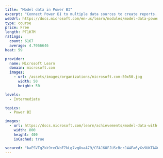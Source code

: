 ```yaml
---
title: "Model data in Power BI"
excerpt: "Connect Power BI to multiple data sources to create reports. Define the relationship between your data sources."
webUrl: https://docs.microsoft.com/en-us/learn/modules/model-data-power-bi/
type: course
price: Free
length: PT1H7M
ratings:
  count: 6167
  average: 4.7066646
heat: 59

provider:
  name: Microsoft Learn
  domain: microsoft.com
  images:
    - url: /assets/images/organizations/microsoft.com-50x50.jpg
      width: 50
      height: 50

levels:
  - Intermediate

topics:
  - Power BI

images:
  - url: https://docs.microsoft.com/learn/achievements/model-data-with-power-bi-desktop-social.png
    width: 800
    height: 400
    isCached: true

secured: "kaESVTgZkk9+eCNbF7kLg7vgOvaA79/CFAJ6OFJUScBcrJ44Fa6yXs9UKTAXCYGSGF+HCQCIpcnrQvuFDrA/cKNa7f7BPiz4xhsKi1vLJPTWWuEVq6YVQUBDL+henHHvKabptzB5iL8HnGVPsuzGnsXkpgFH/FpkQVU675mGOa1j6dcTpeNCCDDbOgoJ5Hi7H2ysN07HOi+KekuSvLezzOW7VhrEKO6L2Wiw4z3pBaPPgPZPZztCye0vrVQzC2ZJCgYo3lK+AZ3z9OcWXInQ17f0K++PyHZyHKJELTpcwX0EIS38OMUJD3RxSpb/0dNKxd0HDJSuvlVX0kRuELxif3P3zFu0IP9opHGR/9p498ogmCp44v2PvX/zQefcn9sg3BZG231OK554hM2xPpznlOMoyO1HoqHDIyaoiRG+Xm4=;wQXqCS5URAVI4IfQ+UtUqA=="
---
```


